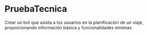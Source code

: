 # PruebaTecnica
Crear un bot que asista a los usuarios en la planificación de un viaje, proporcionando información básica y funcionalidades mínimas
